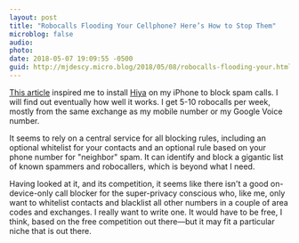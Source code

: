 ```yaml
---
layout: post
title: "Robocalls Flooding Your Cellphone? Here’s How to Stop Them"
microblog: false
audio: 
photo: 
date: 2018-05-07 19:09:55 -0500
guid: http://mjdescy.micro.blog/2018/05/08/robocalls-flooding-your.html
---
```


[This article](https://nyti.ms/2q5d7oj) inspired me to install [Hiya](https://gethiya.app.link/phone-guard) on my iPhone to block spam calls. I will find out eventually how well it works. I get 5-10 robocalls per week, mostly from the same exchange as my mobile number or my Google Voice number. 

It seems to rely on a central service for all blocking rules, including an optional whitelist for your contacts and an optional rule based on your phone number for "neighbor" spam. It can identify and block a gigantic list of known spammers and robocallers, which is beyond what I need. 

Having looked at it, and its competition, it seems like there isn't a good on-device-only call blocker for the super-privacy conscious who, like me, only want to whitelist contacts and blacklist all other numbers in a couple of area codes and exchanges. I really want to write one. It would have to be free, I think, based on the free competition out there—but it may fit a particular niche that is out there. 
